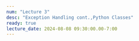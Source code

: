 ```yaml
---
num: "Lecture 3"
desc: "Exception Handling cont.,Python Classes"
ready: true
lecture_date: 2024-08-08 09:30:00.00-7:00
---
```


